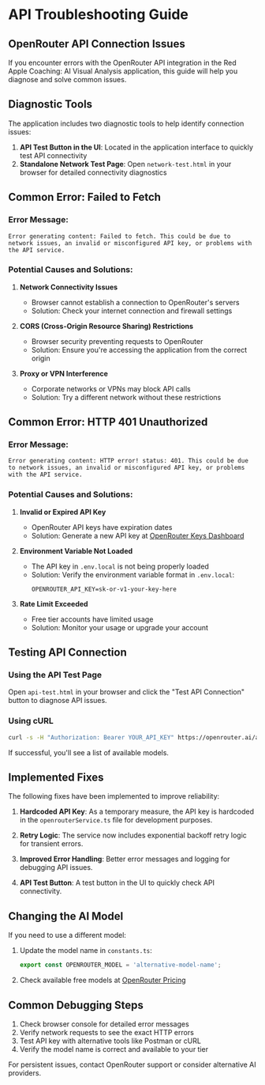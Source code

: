 # API Troubleshooting Guide

## OpenRouter API Connection Issues

If you encounter errors with the OpenRouter API integration in the Red Apple Coaching: AI Visual Analysis application, this guide will help you diagnose and solve common issues.

## Diagnostic Tools

The application includes two diagnostic tools to help identify connection issues:

1. **API Test Button in the UI**: Located in the application interface to quickly test API connectivity
2. **Standalone Network Test Page**: Open `network-test.html` in your browser for detailed connectivity diagnostics

## Common Error: Failed to Fetch

### Error Message:
```
Error generating content: Failed to fetch. This could be due to network issues, an invalid or misconfigured API key, or problems with the API service.
```

### Potential Causes and Solutions:

1. **Network Connectivity Issues**
   - Browser cannot establish a connection to OpenRouter's servers
   - Solution: Check your internet connection and firewall settings

2. **CORS (Cross-Origin Resource Sharing) Restrictions**
   - Browser security preventing requests to OpenRouter
   - Solution: Ensure you're accessing the application from the correct origin

3. **Proxy or VPN Interference**
   - Corporate networks or VPNs may block API calls
   - Solution: Try a different network without these restrictions

## Common Error: HTTP 401 Unauthorized

### Error Message:
```
Error generating content: HTTP error! status: 401. This could be due to network issues, an invalid or misconfigured API key, or problems with the API service.
```

### Potential Causes and Solutions:

1. **Invalid or Expired API Key**
   - OpenRouter API keys have expiration dates
   - Solution: Generate a new API key at [OpenRouter Keys Dashboard](https://openrouter.ai/keys)

2. **Environment Variable Not Loaded**
   - The API key in `.env.local` is not being properly loaded
   - Solution: Verify the environment variable format in `.env.local`:
     ```
     OPENROUTER_API_KEY=sk-or-v1-your-key-here
     ```

3. **Rate Limit Exceeded**
   - Free tier accounts have limited usage
   - Solution: Monitor your usage or upgrade your account

## Testing API Connection

### Using the API Test Page

Open `api-test.html` in your browser and click the "Test API Connection" button to diagnose API issues.

### Using cURL

```bash
curl -s -H "Authorization: Bearer YOUR_API_KEY" https://openrouter.ai/api/v1/models
```

If successful, you'll see a list of available models.

## Implemented Fixes

The following fixes have been implemented to improve reliability:

1. **Hardcoded API Key**: As a temporary measure, the API key is hardcoded in the `openrouterService.ts` file for development purposes.

2. **Retry Logic**: The service now includes exponential backoff retry logic for transient errors.

3. **Improved Error Handling**: Better error messages and logging for debugging API issues.

4. **API Test Button**: A test button in the UI to quickly check API connectivity.

## Changing the AI Model

If you need to use a different model:

1. Update the model name in `constants.ts`:
   ```typescript
   export const OPENROUTER_MODEL = 'alternative-model-name';
   ```

2. Check available free models at [OpenRouter Pricing](https://openrouter.ai/pricing)

## Common Debugging Steps

1. Check browser console for detailed error messages
2. Verify network requests to see the exact HTTP errors
3. Test API key with alternative tools like Postman or cURL
4. Verify the model name is correct and available to your tier

For persistent issues, contact OpenRouter support or consider alternative AI providers.
